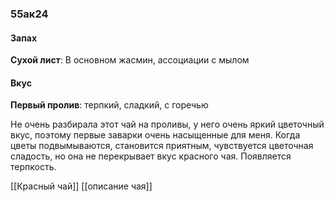 ### 55ак24
#### Запах
**Сухой лист**: В основном жасмин, ассоциации с мылом

#### Вкус
**Первый пролив**: терпкий, сладкий, с горечью

Не очень разбирала этот чай на проливы, у него очень яркий цветочный вкус, поэтому первые заварки очень насыщенные для меня. Когда цветы подвымываются, становится приятным, чувствуется цветочная сладость, но она не перекрывает вкус красного чая. Появляется терпкость.

[[Красный чай]]
[[описание чая]]